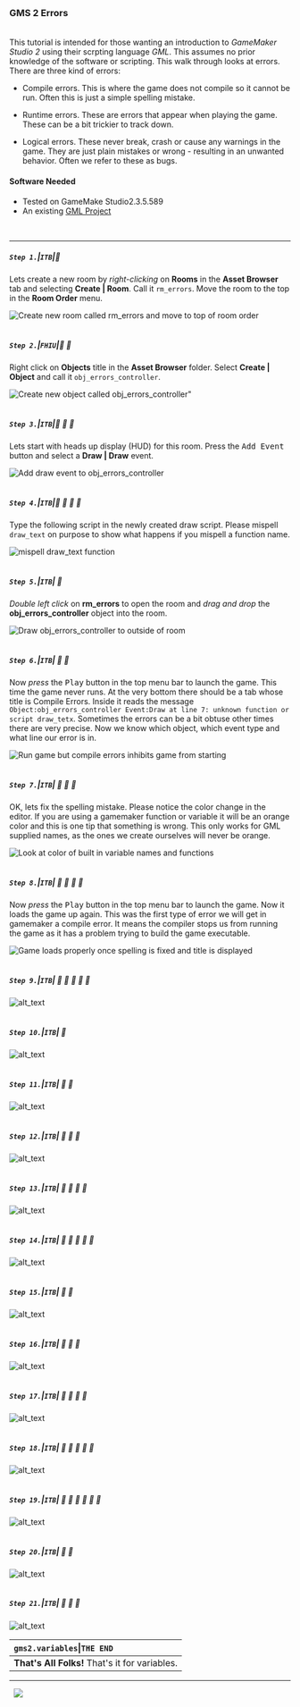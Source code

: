 <img src="https://via.placeholder.com/1000x4/45D7CA/45D7CA" alt="drawing" height="4px"/>

### GMS 2 Errors

<img src="https://via.placeholder.com/1000x4/45D7CA/45D7CA" alt="drawing" height="4px"/>

This tutorial is intended for those wanting an introduction to <i>GameMaker Studio 2</i> using their scrpting language <i>GML</i>. This assumes no prior knowledge of the software or scripting. This walk through looks at errors.  There are three kind of errors:

* Compile errors.  This is where the game does not compile so it cannot be run.  Often this is just a simple spelling mistake.

* Runtime errors.  These are errors that appear when playing the game.  These can be a bit trickier to track down.

* Logical errors.  These never break, crash or cause any warnings in the game.  They are just plain mistakes or wrong - resulting in an unwanted behavior.  Often we refer to these as bugs.

#### Software Needed
* Tested on GameMake Studio2.3.5.589
* An existing [GML Project](https://github.com/maubanel/GMS2-Snippets/blob/main/rename-project/README.md#user-content-rename-gms2-project)

<br>

---


##### `Step 1.`\|`ITB`|:small_blue_diamond:

Lets create a new room by *right-clicking* on **Rooms** in the **Asset Browser** tab and selecting **Create | Room**.  Call it `rm_errors`. Move the room to the top in the **Room Order** menu.

![Create new room called rm_errors and move to top of room order](images/AddRmErrors.gif)

<img src="https://via.placeholder.com/500x2/45D7CA/45D7CA" alt="drawing" height="2px" alt = ""/>

##### `Step 2.`\|`FHIU`|:small_blue_diamond: :small_blue_diamond: 

Right click on **Objects** title in the **Asset Browser** folder.  Select **Create | Object** and call it `obj_errors_controller`.

![Create new object called obj_errors_controller"](images/ObjErrorsController.png)

<img src="https://via.placeholder.com/500x2/45D7CA/45D7CA" alt="drawing" height="2px" alt = ""/>

##### `Step 3.`\|`ITB`|:small_blue_diamond: :small_blue_diamond: :small_blue_diamond:

Lets start with heads up display (HUD) for this room.  Press the <kbd>Add Event</kbd> button and select a **Draw | Draw** event.

![Add draw event to obj_errors_controller](images/AddDrawEventToObjErrorsContr.png)

<img src="https://via.placeholder.com/500x2/45D7CA/45D7CA" alt="drawing" height="2px" alt = ""/>

##### `Step 4.`\|`ITB`|:small_blue_diamond: :small_blue_diamond: :small_blue_diamond: :small_blue_diamond:

Type the following script in the newly created draw script.  Please mispell `draw_text` on purpose to show what happens if you mispell a function name.

![mispell draw_text function](images/DrawRoomTitleMispelledFunction.png)

<img src="https://via.placeholder.com/500x2/45D7CA/45D7CA" alt="drawing" height="2px" alt = ""/>

##### `Step 5.`\|`ITB`| :small_orange_diamond:

*Double left click* on **rm_errors** to open the room and *drag and drop* the **obj_errors_controller** object into the room.

![Draw obj_errors_controller to outside of room](images/DragErrorsControllerInRoom.png)

<img src="https://via.placeholder.com/500x2/45D7CA/45D7CA" alt="drawing" height="2px" alt = ""/>

##### `Step 6.`\|`ITB`| :small_orange_diamond: :small_blue_diamond:

Now *press* the <kbd>Play</kbd> button in the top menu bar to launch the game. This time the game never runs.  At the very bottom there should be a tab whose title is Compile Errors.  Inside it reads the message `Object:obj_errors_controller Event:Draw at line 7: unknown function or script draw_tetx`.  Sometimes the errors can be a bit obtuse other times there are very precise.  Now we know which object, which event type and what line our error is in.

![Run game but compile errors inhibits game from starting](images/CompileErrorWrongFunction.png)

<img src="https://via.placeholder.com/500x2/45D7CA/45D7CA" alt="drawing" height="2px" alt = ""/>

##### `Step 7.`\|`ITB`| :small_orange_diamond: :small_blue_diamond: :small_blue_diamond:

OK, lets fix the spelling mistake.  Please notice the color change in the editor. If you are using a gamemaker function or variable it will be an orange color and this is one tip that something is wrong. This only works for GML supplied names, as the ones we create ourselves will never be orange.

![Look at color of built in variable names and functions](images/DrawTextSpellingFix.png)

<img src="https://via.placeholder.com/500x2/45D7CA/45D7CA" alt="drawing" height="2px" alt = ""/>

##### `Step 8.`\|`ITB`| :small_orange_diamond: :small_blue_diamond: :small_blue_diamond: :small_blue_diamond:

Now *press* the <kbd>Play</kbd> button in the top menu bar to launch the game. Now it loads the game up again.  This was the first type of error we will get in gamemaker a compile error. It means the compiler stops us from running the game as it has a problem trying to build the game executable.

![Game loads properly once spelling is fixed and title is displayed](images/RoomOfErrorsSmallTitleInGame.png)

<img src="https://via.placeholder.com/500x2/45D7CA/45D7CA" alt="drawing" height="2px" alt = ""/>

##### `Step 9.`\|`ITB`| :small_orange_diamond: :small_blue_diamond: :small_blue_diamond: :small_blue_diamond: :small_blue_diamond:

![alt_text](images/.png)

<img src="https://via.placeholder.com/500x2/45D7CA/45D7CA" alt="drawing" height="2px" alt = ""/>

##### `Step 10.`\|`ITB`| :large_blue_diamond:

![alt_text](images/.png)

<img src="https://via.placeholder.com/500x2/45D7CA/45D7CA" alt="drawing" height="2px" alt = ""/>

##### `Step 11.`\|`ITB`| :large_blue_diamond: :small_blue_diamond: 

![alt_text](images/.png)

<img src="https://via.placeholder.com/500x2/45D7CA/45D7CA" alt="drawing" height="2px" alt = ""/>


##### `Step 12.`\|`ITB`| :large_blue_diamond: :small_blue_diamond: :small_blue_diamond: 

![alt_text](images/.png)

<img src="https://via.placeholder.com/500x2/45D7CA/45D7CA" alt="drawing" height="2px" alt = ""/>

##### `Step 13.`\|`ITB`| :large_blue_diamond: :small_blue_diamond: :small_blue_diamond:  :small_blue_diamond: 

![alt_text](images/.png)

<img src="https://via.placeholder.com/500x2/45D7CA/45D7CA" alt="drawing" height="2px" alt = ""/>

##### `Step 14.`\|`ITB`| :large_blue_diamond: :small_blue_diamond: :small_blue_diamond: :small_blue_diamond:  :small_blue_diamond: 

![alt_text](images/.png)

<img src="https://via.placeholder.com/500x2/45D7CA/45D7CA" alt="drawing" height="2px" alt = ""/>

##### `Step 15.`\|`ITB`| :large_blue_diamond: :small_orange_diamond: 

![alt_text](images/.png)

<img src="https://via.placeholder.com/500x2/45D7CA/45D7CA" alt="drawing" height="2px" alt = ""/>

##### `Step 16.`\|`ITB`| :large_blue_diamond: :small_orange_diamond:   :small_blue_diamond: 

![alt_text](images/.png)

<img src="https://via.placeholder.com/500x2/45D7CA/45D7CA" alt="drawing" height="2px" alt = ""/>

##### `Step 17.`\|`ITB`| :large_blue_diamond: :small_orange_diamond: :small_blue_diamond: :small_blue_diamond:

![alt_text](images/.png)

<img src="https://via.placeholder.com/500x2/45D7CA/45D7CA" alt="drawing" height="2px" alt = ""/>

##### `Step 18.`\|`ITB`| :large_blue_diamond: :small_orange_diamond: :small_blue_diamond: :small_blue_diamond: :small_blue_diamond:

![alt_text](images/.png)

<img src="https://via.placeholder.com/500x2/45D7CA/45D7CA" alt="drawing" height="2px" alt = ""/>

##### `Step 19.`\|`ITB`| :large_blue_diamond: :small_orange_diamond: :small_blue_diamond: :small_blue_diamond: :small_blue_diamond: :small_blue_diamond:

![alt_text](images/.png)

<img src="https://via.placeholder.com/500x2/45D7CA/45D7CA" alt="drawing" height="2px" alt = ""/>

##### `Step 20.`\|`ITB`| :large_blue_diamond: :large_blue_diamond:

![alt_text](images/.png)

<img src="https://via.placeholder.com/500x2/45D7CA/45D7CA" alt="drawing" height="2px" alt = ""/>

##### `Step 21.`\|`ITB`| :large_blue_diamond: :large_blue_diamond: :small_blue_diamond:

![alt_text](images/.png)

| `gms2.variables`\|`THE END`| 
| :--- |
| **That's All Folks!** That's it for variables. |

___

<img src="https://via.placeholder.com/1000x4/dba81a/dba81a" alt="drawing" height="4px" alt = ""/>

<img src="https://via.placeholder.com/1000x100/45D7CA/000000/?text=The End!">

<img src="https://via.placeholder.com/1000x4/dba81a/dba81a" alt="drawing" height="4px" alt = ""/>

